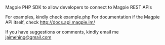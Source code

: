 Magpie PHP SDK to allow developers to connect to Magpie REST APIs

For examples, kindly check example.php
For documentation if the Magpie API itself, check http://docs.api.magpie.im/

If you have suggestions or comments, kindly email me jaimehing@gmail.com
